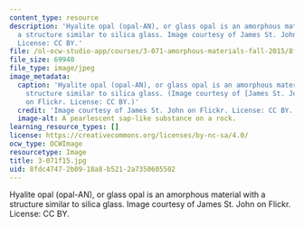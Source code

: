 ```yaml
---
content_type: resource
description: 'Hyalite opal (opal-AN), or glass opal is an amorphous material with
  a structure similar to silica glass. Image courtesy of James St. John on Flickr.
  License: CC BY.'
file: /ol-ocw-studio-app/courses/3-071-amorphous-materials-fall-2015/8fdc47472b0918a8b5212a7350605502_3-071f15.jpg
file_size: 69940
file_type: image/jpeg
image_metadata:
  caption: 'Hyalite opal (opal-AN), or glass opal is an amorphous material with a
    structure similar to silica glass. (Image courtesy of [James St. John](https://www.flickr.com/photos/jsjgeology/15143283742/)
    on Flickr. License: CC BY.)'
  credit: 'Image courtesy of James St. John on Flickr. License: CC BY.'
  image-alt: A pearlescent sap-like substance on a rock.
learning_resource_types: []
license: https://creativecommons.org/licenses/by-nc-sa/4.0/
ocw_type: OCWImage
resourcetype: Image
title: 3-071f15.jpg
uid: 8fdc4747-2b09-18a8-b521-2a7350605502
---
```

Hyalite opal (opal-AN), or glass opal is an amorphous material with a structure similar to silica glass. Image courtesy of James St. John on Flickr. License: CC BY.
